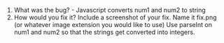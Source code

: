 1. What was the bug? - Javascript converts num1 and num2 to string
2. How would you fix it? Include a screenshot of your fix. Name it fix.png (or whatever image extension you would like to use)
   Use parseInt on num1 and num2 so that the strings get converted into integers.